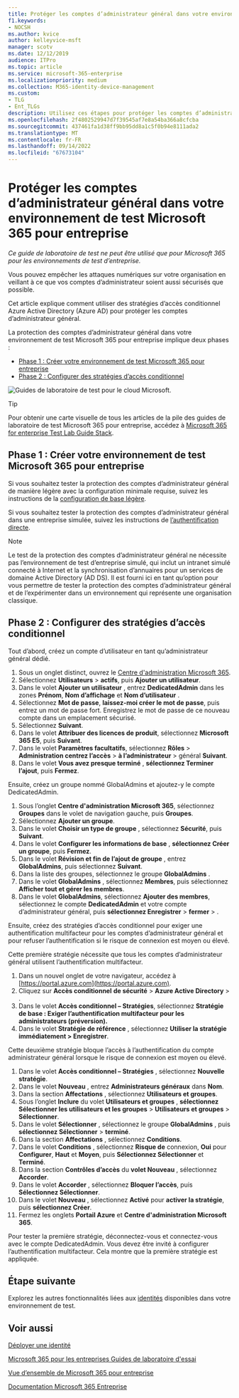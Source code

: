 ```yaml
---
title: Protéger les comptes d’administrateur général dans votre environnement de test Microsoft 365 pour entreprise
f1.keywords:
- NOCSH
ms.author: kvice
author: kelleyvice-msft
manager: scotv
ms.date: 12/12/2019
audience: ITPro
ms.topic: article
ms.service: microsoft-365-enterprise
ms.localizationpriority: medium
ms.collection: M365-identity-device-management
ms.custom:
- TLG
- Ent_TLGs
description: Utilisez ces étapes pour protéger les comptes d’administrateur général dans votre environnement de test Microsoft 365 pour entreprise.
ms.openlocfilehash: 2f4802529947d7f39545af7e8a54ba366a8cfcba
ms.sourcegitcommit: 437461fa1d38ff9bb95dd8a1c5f0b94e8111ada2
ms.translationtype: MT
ms.contentlocale: fr-FR
ms.lasthandoff: 09/14/2022
ms.locfileid: "67673104"
---
```

# <a name="protect-global-administrator-accounts-in-your-microsoft-365-for-enterprise-test-environment"></a>Protéger les comptes d’administrateur général dans votre environnement de test Microsoft 365 pour entreprise

*Ce guide de laboratoire de test ne peut être utilisé que pour Microsoft 365 pour les environnements de test d’entreprise.*

Vous pouvez empêcher les attaques numériques sur votre organisation en veillant à ce que vos comptes d’administrateur soient aussi sécurisés que possible. 

Cet article explique comment utiliser des stratégies d’accès conditionnel Azure Active Directory (Azure AD) pour protéger les comptes d’administrateur général.

La protection des comptes d’administrateur général dans votre environnement de test Microsoft 365 pour entreprise implique deux phases :
- [Phase 1 : Créer votre environnement de test Microsoft 365 pour entreprise](#phase-1-build-out-your-microsoft-365-for-enterprise-test-environment)
- [Phase 2 : Configurer des stratégies d’accès conditionnel](#phase-2-configure-conditional-access-policies)

![Guides de laboratoire de test pour le cloud Microsoft.](../media/m365-enterprise-test-lab-guides/cloud-tlg-icon.png) 
    
> [!TIP]
> Pour obtenir une carte visuelle de tous les articles de la pile des guides de laboratoire de test Microsoft 365 pour entreprise, accédez à [Microsoft 365 for enterprise Test Lab Guide Stack](../downloads/Microsoft365EnterpriseTLGStack.pdf).

## <a name="phase-1-build-out-your-microsoft-365-for-enterprise-test-environment"></a>Phase 1 : Créer votre environnement de test Microsoft 365 pour entreprise

Si vous souhaitez tester la protection des comptes d’administrateur général de manière légère avec la configuration minimale requise, suivez les instructions de la [configuration de base légère](lightweight-base-configuration-microsoft-365-enterprise.md).
  
Si vous souhaitez tester la protection des comptes d’administrateur général dans une entreprise simulée, suivez les instructions de [l’authentification directe](pass-through-auth-m365-ent-test-environment.md).
  
> [!NOTE]
> Le test de la protection des comptes d’administrateur général ne nécessite pas l’environnement de test d’entreprise simulé, qui inclut un intranet simulé connecté à Internet et la synchronisation d’annuaires pour un services de domaine Active Directory (AD DS). Il est fourni ici en tant qu’option pour vous permettre de tester la protection des comptes d’administrateur général et de l’expérimenter dans un environnement qui représente une organisation classique. 
  
## <a name="phase-2-configure-conditional-access-policies"></a>Phase 2 : Configurer des stratégies d’accès conditionnel

Tout d’abord, créez un compte d’utilisateur en tant qu’administrateur général dédié.

1. Sous un onglet distinct, ouvrez le [Centre d'administration Microsoft 365](https://admin.microsoft.com/).
2. Sélectionnez **Utilisateurs** > **actifs**, puis **Ajouter un utilisateur**.
3. Dans le volet **Ajouter un utilisateur** , entrez **DedicatedAdmin** dans les zones **Prénom**, **Nom d’affichage** et **Nom d’utilisateur** .
4. Sélectionnez **Mot de passe**, **laissez-moi créer le mot de passe**, puis entrez un mot de passe fort. Enregistrez le mot de passe de ce nouveau compte dans un emplacement sécurisé.
5. Sélectionnez **Suivant**.
6. Dans le volet **Attribuer des licences de produit**, sélectionnez **Microsoft 365 E5**, puis **Suivant**.
7. Dans le volet **Paramètres facultatifs**, sélectionnez **Rôles** >  **Administration centrez l’accès** > **à l’administrateur** >  général **Suivant**.
8. Dans le volet **Vous avez presque terminé** , **sélectionnez Terminer l’ajout**, puis **Fermez**.

Ensuite, créez un groupe nommé GlobalAdmins et ajoutez-y le compte DedicatedAdmin.

1. Sous l’onglet **Centre d'administration Microsoft 365**, sélectionnez **Groupes** dans le volet de navigation gauche, puis **Groupes**.
2. Sélectionnez **Ajouter un groupe**.
3. Dans le volet **Choisir un type de groupe** , sélectionnez **Sécurité**, puis **Suivant**.
4. Dans le volet **Configurer les informations de base** , **sélectionnez Créer un groupe**, puis **Fermez**.
5. Dans le volet **Révision et fin de l’ajout de groupe** , entrez **GlobalAdmins**, puis sélectionnez **Suivant**.
7. Dans la liste des groupes, sélectionnez le groupe **GlobalAdmins** .
8. Dans le volet **GlobalAdmins** , sélectionnez **Membres**, puis sélectionnez **Afficher tout et gérer les membres**.
9. Dans le volet **GlobalAdmins**, sélectionnez **Ajouter des membres**, sélectionnez le compte **DedicatedAdmin** et votre compte d’administrateur général, puis **sélectionnez Enregistrer** > **fermer** > .

Ensuite, créez des stratégies d’accès conditionnel pour exiger une authentification multifacteur pour les comptes d’administrateur général et pour refuser l’authentification si le risque de connexion est moyen ou élevé.

Cette première stratégie nécessite que tous les comptes d’administrateur général utilisent l’authentification multifacteur.

1. Dans un nouvel onglet de votre navigateur, accédez à [https://portal.azure.com](https://portal.azure.com).
2. Cliquez sur **Accès conditionnel** **de sécurité** >  **Azure Active Directory** > .
3. Dans le volet **Accès conditionnel – Stratégies**, sélectionnez **Stratégie de base : Exiger l’authentification multifacteur pour les administrateurs (préversion).**
4. Dans le volet **Stratégie de référence** , sélectionnez **Utiliser la stratégie immédiatement > Enregistrer**.

Cette deuxième stratégie bloque l’accès à l’authentification du compte administrateur général lorsque le risque de connexion est moyen ou élevé.

1. Dans le volet **Accès conditionnel – Stratégies** , sélectionnez **Nouvelle stratégie**.
2. Dans le volet **Nouveau** , entrez **Administrateurs généraux** dans **Nom**.
3. Dans la section **Affectations** , sélectionnez **Utilisateurs et groupes**.
4. Sous l’onglet **Inclure** du volet **Utilisateurs et groupes** , **sélectionnez Sélectionner les utilisateurs et les groupes** > **Utilisateurs et groupes** > **Sélectionner**.
5. Dans le volet **Sélectionner** , sélectionnez le groupe **GlobalAdmins** , puis **sélectionnez Sélectionner** > **terminé**.
6. Dans la section **Affectations** , sélectionnez **Conditions**.
7. Dans le volet **Conditions** , sélectionnez **Risque de** connexion, **Oui** pour **Configurer**, **Haut** et **Moyen**, puis **Sélectionnez Sélectionner** et **Terminé**.
8. Dans la section **Contrôles d’accès** du **volet Nouveau** , sélectionnez **Accorder**.
9. Dans le volet **Accorder** , sélectionnez **Bloquer l’accès**, puis **Sélectionnez Sélectionner**.
10. Dans le volet **Nouveau** , sélectionnez **Activé** pour **activer la stratégie**, puis **sélectionnez Créer**.
11. Fermez les onglets **Portail Azure** et **Centre d'administration Microsoft 365**.

Pour tester la première stratégie, déconnectez-vous et connectez-vous avec le compte DedicatedAdmin. Vous devez être invité à configurer l’authentification multifacteur. Cela montre que la première stratégie est appliquée.

## <a name="next-step"></a>Étape suivante

Explorez les autres fonctionnalités liées aux [identités](m365-enterprise-test-lab-guides.md#identity) disponibles dans votre environnement de test.

## <a name="see-also"></a>Voir aussi

[Déployer une identité](deploy-identity-solution-overview.md)

[Microsoft 365 pour les entreprises Guides de laboratoire d'essai](m365-enterprise-test-lab-guides.md)

[Vue d’ensemble de Microsoft 365 pour entreprise](microsoft-365-overview.md)

[Documentation Microsoft 365 Entreprise](/microsoft-365-enterprise/)